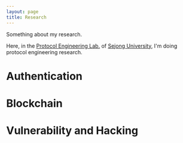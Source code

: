 ```yaml
---
layout: page
title: Research
---
```


Something about my research.

Here, in the [Protocol Engineering Lab.](pel.sejong.ac.kr) of [Sejong University](http://eng.sejong.ac.kr/index.do), I'm doing protocol engineering research.

# Authentication

# Blockchain

# Vulnerability and Hacking
